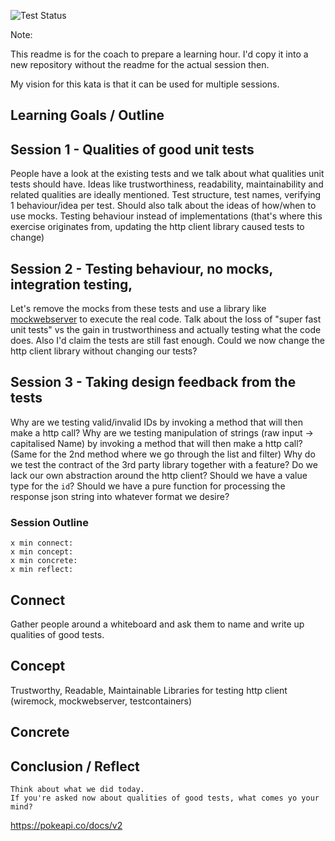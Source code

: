 ![Test Status](../../workflows/test/badge.svg)

Note: 

This readme is for the coach to prepare a learning hour.
I'd copy it into a new repository without the readme for the actual session then.

My vision for this kata is that it can be used for multiple sessions.

## Learning Goals / Outline

## Session 1 - Qualities of good unit tests

People have a look at the existing tests and we talk about what qualities unit tests should have.
Ideas like trustworthiness, readability, maintainability and related qualities are ideally mentioned.
Test structure, test names, verifying 1 behaviour/idea per test.
Should also talk about the ideas of how/when to use mocks.
Testing behaviour instead of implementations (that's where this exercise originates from, updating the http client library caused tests to change)

## Session 2 - Testing behaviour, no mocks, integration testing, 

Let's remove the mocks from these tests and use a library like [mockwebserver](https://github.com/square/okhttp/tree/master/mockwebserver) to execute the real code.
Talk about the loss of "super fast unit tests" vs the gain in trustworthiness and actually testing what the code does.
Also I'd claim the tests are still fast enough.
Could we now change the http client library without changing our tests?


## Session 3 - Taking design feedback from the tests

Why are we testing valid/invalid IDs by invoking a method that will then make a http call?
Why are we testing manipulation of strings (raw input -> capitalised Name) by invoking a method that will then make a http call? (Same for the 2nd method where we go through the list and filter)
Why do we test the contract of the 3rd party library together with a feature? 
Do we lack our own abstraction around the http client?
Should we have a value type for the `id`?
Should we have a pure function for processing the response json string into whatever format we desire?


### Session Outline

    x min connect: 
    x min concept: 
    x min concrete:
    x min reflect: 

## Connect

Gather people around a whiteboard and ask them to name and write up qualities of good tests.

## Concept

Trustworthy, Readable, Maintainable
Libraries for testing http client (wiremock, mockwebserver, testcontainers)

## Concrete



## Conclusion / Reflect

    Think about what we did today. 
    If you're asked now about qualities of good tests, what comes yo your mind?


https://pokeapi.co/docs/v2
